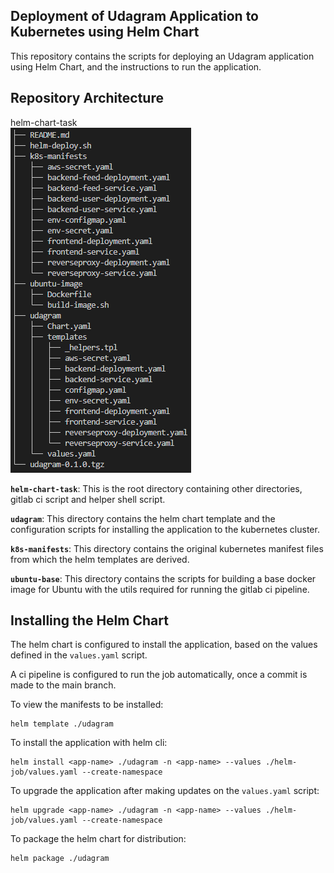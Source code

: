 ## Deployment of Udagram Application to Kubernetes using Helm Chart  

This repository contains the scripts for deploying an Udagram application using Helm Chart, and the instructions to run the application.  

## Repository Architecture 

helm-chart-task  
![repo-tree](./images/repo-tree.PNG) 

**`helm-chart-task`**: This is the root directory containing other directories, gitlab ci script and helper shell script.  

**`udagram`**: This directory contains the helm chart template and the configuration scripts for installing the application to the kubernetes cluster.  

**`k8s-manifests`**: This directory contains the original kubernetes manifest files from which the helm templates are derived.  

**`ubuntu-base`**: This directory contains the scripts for building a base docker image for Ubuntu with the utils required for running the gitlab ci pipeline.  

## Installing the Helm Chart  
The helm chart is configured to install the application, based on the values defined in the `values.yaml` script.  

A ci pipeline is configured to run the job automatically, once a commit is made to the main branch. 

To view the manifests to be installed:

```  
helm template ./udagram
```

To install the application with helm cli:

```  
helm install <app-name> ./udagram -n <app-name> --values ./helm-job/values.yaml --create-namespace  
```  

To upgrade the application after making updates on the `values.yaml` script:  

```  
helm upgrade <app-name> ./udagram -n <app-name> --values ./helm-job/values.yaml --create-namespace  
```  

To package the helm chart for distribution:  

```  
helm package ./udagram  
```